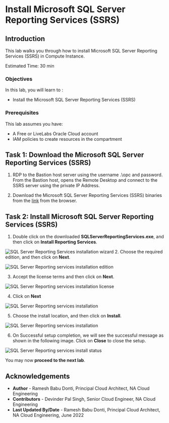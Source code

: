 # Install Microsoft SQL Server Reporting Services (SSRS)

## Introduction

This lab walks you through how to install Microsoft SQL Server Reporting Services (SSRS) in Compute Instance.

Estimated Time:  30 min

### Objectives
In this lab, you will learn to :
* Install the Microsoft SQL Server Reporting Services (SSRS)

### Prerequisites  

This lab assumes you have:
- A Free or LiveLabs Oracle Cloud account
- IAM policies to create resources in the compartment

##  Task 1: Download the Microsoft SQL Server Reporting Services (SSRS) 

1. RDP to the Bastion host server using the username .\opc and password. From the Bastion host, opens the Remote Desktop and connect to the SSRS server using the private IP Address.

2. Download the Microsoft SQL Server Reporting Services (SSRS) binaries from the [link](https://www.microsoft.com/en-us/download/confirmation.aspx?id=100122) from the browser. 

##  Task 2: Install Microsoft SQL Server Reporting Services (SSRS)

1. Double click on the downloaded **SQLServerReportingServices.exe**, and then click on **Install Reporting Services**. 

  ![SQL Server Reporting Services installation wizard](./images/ssrsinstallation.png "SQL Server Reporting Services installation wizard")
2. Choose the required edition, and then click on **Next**.

  ![SQL Server Reporting services installation edition](./images/ssrsinstallation-edition.png "SQL Server Reporting services installation edition")
  
3. Accept the license terms and then click on **Next**.

  ![SQL Server Reporting services installation license](./images/ssrsinstallation-licence.png "SQL Server Reporting services installation license")

4. Click on **Next**

  ![SQL Server Reporting services installation](./images/ssrsinstallation-install.png "SQL Server Reporting services installation")
  
5. Choose the install location, and then click on **Install**.

  ![SQL Server Reporting services installation](./images/ssrs-install.png "SQL Server Reporting services installation")

6. On Successful setup completion, we will see the successful message as shown in the following image. Click on **Close** to close the setup. 

  ![SQL Server Reporting services install status](./images/ssrs-installstatus.png "SQL Server Reporting services install status")

  You may now **proceed to the next lab**.
  
## Acknowledgements
* **Author** - Ramesh Babu Donti, Principal Cloud Architect, NA Cloud Engineering
* **Contributors** -  Devinder Pal Singh, Senior Cloud Engineer, NA Cloud Engineering
* **Last Updated By/Date** - Ramesh Babu Donti, Principal Cloud Architect, NA Cloud Engineering, June 2022